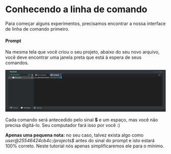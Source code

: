 # Conhecendo a linha de comando

Para começar alguns experimentos, precisamos encontrar a nossa interface de linha de comando primeiro.

#### Prompt
Na mesma tela que você criou o seu projeto, abaixo do seu novo arquivo, você deve encontrar uma janela preta que está à espera de seus comandos.

![Terminal](../images/linha_de_comando/terminal.png)

Cada comando será antecedido pelo sinal **$** e um espaço, mas você não precisa digitá-lo. Seu computador fará isso por você :)

**Apenas uma pequena nota:** no seu caso, talvez exista algo como _user@25546424cb4c:/projects$_  antes do sinal do prompt e isto estará 100% correto. Neste tutorial nós apenas simplificaremos ele para o mínimo.
